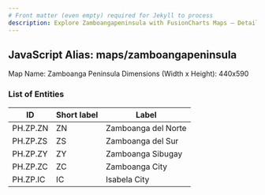 ```yaml
---
# Front matter (even empty) required for Jekyll to process
description: Explore Zamboangapeninsula with FusionCharts Maps – Detailed features for seamless integration. Try now & enhance your data visualization today! 
---
```


## JavaScript Alias: maps/zamboangapeninsula

Map Name: Zamboanga Peninsula
Dimensions (Width x Height): 440x590

### List of Entities

ID | Short label | Label
---|---|---|
PH.ZP.ZN|ZN|Zamboanga del Norte
PH.ZP.ZS|ZS|Zamboanga del Sur
PH.ZP.ZY|ZY|Zamboanga Sibugay
PH.ZP.ZC|ZC|Zamboanga City
PH.ZP.IC|IC|Isabela City